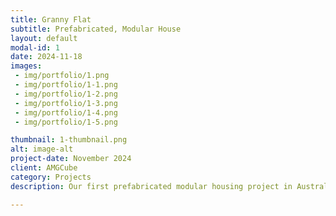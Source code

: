 ```yaml
---
title: Granny Flat
subtitle: Prefabricated, Modular House
layout: default
modal-id: 1
date: 2024-11-18
images: 
 - img/portfolio/1.png
 - img/portfolio/1-1.png
 - img/portfolio/1-2.png
 - img/portfolio/1-3.png
 - img/portfolio/1-4.png
 - img/portfolio/1-5.png

thumbnail: 1-thumbnail.png
alt: image-alt
project-date: November 2024
client: AMGCube
category: Projects
description: Our first prefabricated modular housing project in Australia. This is a granny flat located in Brisbane, covering 80 square meters, with 2 bedrooms, 1 bathroom, and 1 living room. The highlight of this house is its spacious design, featuring a ceiling height of 3 meters and a living room width of 6.5 meters. These dimensions are unimaginable for most granny flats and prefabricated modular houses and even surpass many standard residential homes.

---
```

